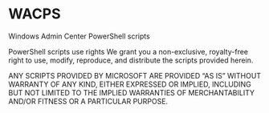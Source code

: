 # WACPS
Windows Admin Center PowerShell scripts

PowerShell scripts use rights
We grant you a non-exclusive, royalty-free right to use, modify, reproduce, and distribute the scripts provided herein.

ANY SCRIPTS PROVIDED BY MICROSOFT ARE PROVIDED “AS IS” WITHOUT WARRANTY OF ANY KIND, EITHER EXPRESSED OR IMPLIED, INCLUDING BUT NOT LIMITED TO THE IMPLIED WARRANTIES OF MERCHANTABILITY AND/OR FITNESS OR A PARTICULAR PURPOSE.
